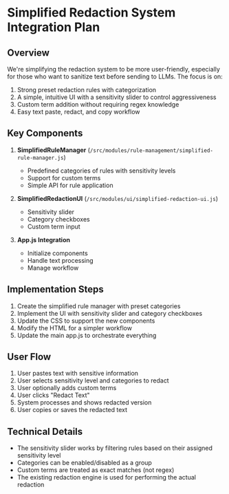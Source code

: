 # Simplified Redaction System Integration Plan

## Overview

We're simplifying the redaction system to be more user-friendly, especially for those who want to sanitize text before sending to LLMs. The focus is on:

1. Strong preset redaction rules with categorization
2. A simple, intuitive UI with a sensitivity slider to control aggressiveness
3. Custom term addition without requiring regex knowledge
4. Easy text paste, redact, and copy workflow

## Key Components

1. **SimplifiedRuleManager** (`/src/modules/rule-management/simplified-rule-manager.js`)
   - Predefined categories of rules with sensitivity levels
   - Support for custom terms
   - Simple API for rule application

2. **SimplifiedRedactionUI** (`/src/modules/ui/simplified-redaction-ui.js`)
   - Sensitivity slider
   - Category checkboxes
   - Custom term input

3. **App.js Integration**
   - Initialize components
   - Handle text processing
   - Manage workflow

## Implementation Steps

1. Create the simplified rule manager with preset categories
2. Implement the UI with sensitivity slider and category checkboxes
3. Update the CSS to support the new components
4. Modify the HTML for a simpler workflow
5. Update the main app.js to orchestrate everything

## User Flow

1. User pastes text with sensitive information
2. User selects sensitivity level and categories to redact
3. User optionally adds custom terms
4. User clicks "Redact Text"
5. System processes and shows redacted version
6. User copies or saves the redacted text

## Technical Details

- The sensitivity slider works by filtering rules based on their assigned sensitivity level
- Categories can be enabled/disabled as a group
- Custom terms are treated as exact matches (not regex)
- The existing redaction engine is used for performing the actual redaction